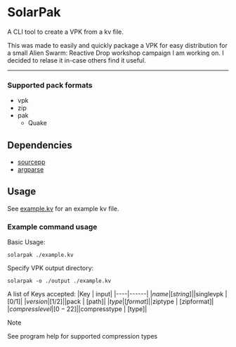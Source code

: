 # SolarPak
A CLI tool to create a VPK from a kv file.

This was made to easily and quickly package a VPK for easy distribution for a small Alien Swarm: Reactive Drop workshop campaign I am working on. I decided to relase it in-case others find it useful.

---
### Supported pack formats
* vpk
* zip 
* pak
  * Quake
  
## Dependencies
- [sourcepp](https://github.com/craftablescience/sourcepp)
- [argparse](https://github.com/p-ranav/argparse)

## Usage
See [example.kv](example.kv1) for an example kv file.

### Example command usage

Basic Usage:
```shell
solarpak ./example.kv
```
Specify VPK output directory:
```shell
solarpak -o ./output ./example.kv
```
A list of Keys accepted:
|Key | input|
|----|------|
|$name |      [string]|
|$singlevpk | [0/1]|
|$version |   [1/2]|
|$pack | 	  [path]|
|$type |	  [format]|
|$ziptype |	  [zipformat]|
|$compresslevel |	  [0-22]|
|$compresstype |	  [type]|

> [!NOTE]
> See program help for supported compression types
